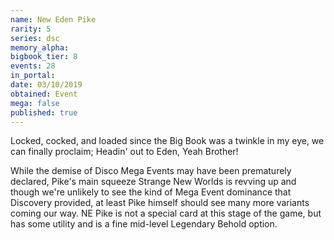 ```yaml
---
name: New Eden Pike
rarity: 5
series: dsc
memory_alpha:
bigbook_tier: 8
events: 28
in_portal:
date: 03/10/2019
obtained: Event
mega: false
published: true
---
```


Locked, cocked, and loaded since the Big Book was a twinkle in my eye, we can finally proclaim; Headin' out to Eden, Yeah Brother! 

While the demise of Disco Mega Events may have been prematurely declared, Pike's main squeeze Strange New Worlds is revving up and though we're unlikely to see the kind of Mega Event dominance that Discovery provided, at least Pike himself should see many more variants coming our way. NE Pike is not a special card at this stage of the game, but has some utility and is a fine mid-level Legendary Behold option.
